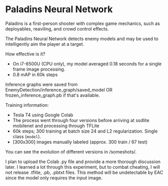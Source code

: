 # Paladins Neural Network

Paladins is a first-person shooter with complex game mechanics, such as deployables, reaviling, and crowd control effects.

The Paladins Neural Network detects enemy models and may be used to intelligently aim the player at a target.

How effective is it?
* On i7-6500U (CPU only), my model averaged 0.18 seconds for a single frame image processing.
* 0.8 mAP in 60k steps

Inference graphs were saved from EnemyDetection/inference_graph/saved_model OR frozen_inference_graph.pb if that's available.

Training information:
* Tesla T4 using Google Colab
* The process went through four versions before arriving at ssdlite mobilenet and processing through TFLite 
* 60k steps; 300 training at batch size 24 and L2 regularization. Single class (`model`).
* [300x300] images manually labeled (approx. 300 train / 67 test)

You can see the evolution of different versions in /someshots/.

I plan to upload the Colab .py file and provide a more thorough discussion later. I learned a lot through this experiment, but to combat cheating, I will not release .tflite, .pb, .pbtxt files. This method will be undetectable by EAC since the model only requires the input image.